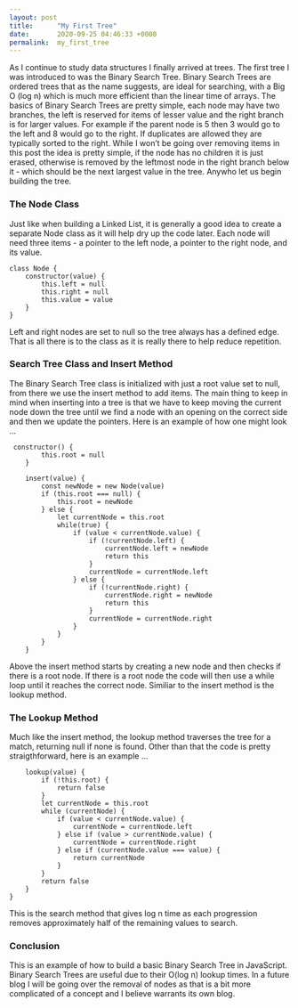 ```yaml
---
layout: post
title:      "My First Tree"
date:       2020-09-25 04:46:33 +0000
permalink:  my_first_tree
---
```



As I continue to study data structures I finally arrived at trees. The first tree I was introduced to was the Binary Search Tree. Binary Search Trees are ordered trees that as the name suggests, are ideal for searching, with a Big O (log n) which is much more efficient than the linear time of arrays. The basics of Binary Search Trees are pretty simple, each node may have two branches, the left is reserved for items of lesser value and the right branch is for larger values. For example if the parent node is 5 then 3 would go to the left and 8 would go to the right. If duplicates are allowed they are typically sorted to the right. While I won’t be going over removing items in this post the idea is pretty simple, if the node has no children it is just erased, otherwise is removed by the leftmost node in the right branch below it - which should be the next largest value in the tree. Anywho let us begin building the tree.

### The Node Class

Just like when building a Linked List, it is generally a good idea to create a separate Node class as it will help dry up the code later. Each node will need three items - a pointer to the left node, a pointer to the right node, and its value.

```
class Node {
    constructor(value) {
        this.left = null
        this.right = null
        this.value = value
    }
}
```

Left and right nodes are set to null so the tree always has a defined edge. That is all there is to the class as it is really there to help reduce repetition.

### Search Tree Class and Insert Method

The Binary Search Tree class is initialized with just a root value set to null, from there we use the insert method to add items. The main thing to keep in mind when inserting into a tree is that we have to keep moving the current node down the tree until we find a node with an opening on the correct side and then we update the pointers. Here is an example of how one might look ...

```
 constructor() {
        this.root = null
    }

    insert(value) {
        const newNode = new Node(value)
        if (this.root === null) {
            this.root = newNode
        } else {
            let currentNode = this.root
            while(true) {
                if (value < currentNode.value) {
                    if (!currentNode.left) {
                        currentNode.left = newNode
                        return this
                    }
                    currentNode = currentNode.left           
                } else {
                    if (!currentNode.right) {
                        currentNode.right = newNode
                        return this
                    }
                    currentNode = currentNode.right
                }
            }
        }
    }
```

Above the insert method starts by creating a new node and then checks if there is a root node. If there is a root node the code will then use a while loop until it reaches the correct node. Similiar to the insert method is the lookup method.

### The Lookup Method

Much like the insert method, the lookup method traverses the tree for a match, returning null if none is found. Other than that the code is pretty straigthforward, here is an example ... 

```
    lookup(value) {
        if (!this.root) {
            return false
        }
        let currentNode = this.root
        while (currentNode) {
            if (value < currentNode.value) {
                currentNode = currentNode.left
            } else if (value > currentNode.value) {
                currentNode = currentNode.right
            } else if (currentNode.value === value) {
                return currentNode
            }
        }
        return false
    }
}
```

This is the search method that gives log n time as each progression removes approximately half of the remaining values to search. 

### Conclusion

This is an example of how to build a basic Binary Search Tree in JavaScript. Binary Search Trees are useful due to their O(log n) lookup times. In a future blog I will be going over the removal of nodes as that is a bit more complicated of a concept and I believe warrants its own blog. 





